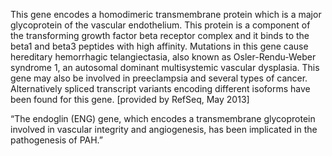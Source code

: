 This gene encodes a homodimeric transmembrane protein which is a major glycoprotein of the vascular endothelium. This protein is a component of the transforming growth factor beta receptor complex and it binds to the beta1 and beta3 peptides with high affinity. Mutations in this gene cause hereditary hemorrhagic telangiectasia, also known as Osler-Rendu-Weber syndrome 1, an autosomal dominant multisystemic vascular dysplasia. This gene may also be involved in preeclampsia and several types of cancer. Alternatively spliced transcript variants encoding different isoforms have been found for this gene. [provided by RefSeq, May 2013]

“The endoglin (ENG) gene, which encodes a transmembrane glycoprotein involved in vascular integrity and angiogenesis, has been implicated in the pathogenesis of PAH.” 